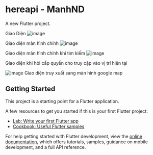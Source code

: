 # hereapi - ManhND

A new Flutter project.

Giao Diện
![image](https://github.com/user-attachments/assets/9f3923f9-bc59-4fc2-a000-ea024bf9830a)

Giao diện màn hình chính
![image](https://github.com/user-attachments/assets/d0720828-5553-40e3-aefd-f9483cce5711)

Giao diện màn hình chính khi tìm kiếm
![image](https://github.com/user-attachments/assets/2cab1a1d-e55e-44ef-b8af-76216687a403)

Giao diện khi hỏi cấp quyền cho truy cập vào vị trí hiện tại

![image](https://github.com/user-attachments/assets/b53e12cb-6d09-4195-aedf-73833e0f4dbe)
Giao diện truy xuất sang màn hình google map


## Getting Started

This project is a starting point for a Flutter application.

A few resources to get you started if this is your first Flutter project:

- [Lab: Write your first Flutter app](https://docs.flutter.dev/get-started/codelab)
- [Cookbook: Useful Flutter samples](https://docs.flutter.dev/cookbook)

For help getting started with Flutter development, view the
[online documentation](https://docs.flutter.dev/), which offers tutorials,
samples, guidance on mobile development, and a full API reference.
